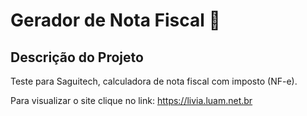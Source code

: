 # Gerador de Nota Fiscal 📄

## Descrição do Projeto
Teste para Saguitech, calculadora de nota fiscal com imposto (NF-e).

Para visualizar o site clique no link: https://livia.luam.net.br
